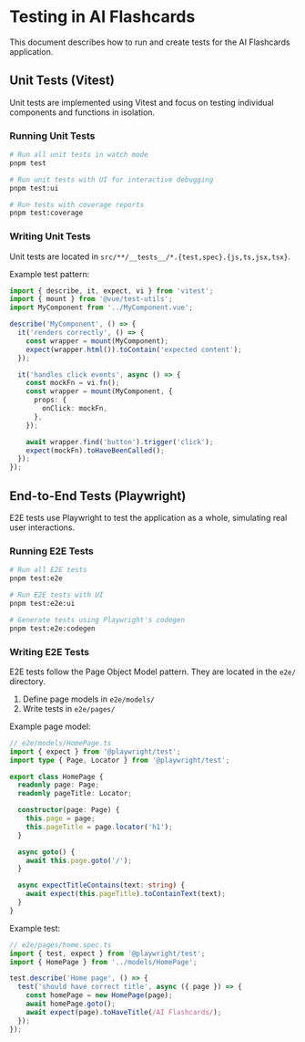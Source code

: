 # Testing in AI Flashcards

This document describes how to run and create tests for the AI Flashcards application.

## Unit Tests (Vitest)

Unit tests are implemented using Vitest and focus on testing individual components and functions in isolation.

### Running Unit Tests

```bash
# Run all unit tests in watch mode
pnpm test

# Run unit tests with UI for interactive debugging
pnpm test:ui

# Run tests with coverage reports
pnpm test:coverage
```

### Writing Unit Tests

Unit tests are located in `src/**/__tests__/*.{test,spec}.{js,ts,jsx,tsx}`.

Example test pattern:

```typescript
import { describe, it, expect, vi } from 'vitest';
import { mount } from '@vue/test-utils';
import MyComponent from '../MyComponent.vue';

describe('MyComponent', () => {
  it('renders correctly', () => {
    const wrapper = mount(MyComponent);
    expect(wrapper.html()).toContain('expected content');
  });

  it('handles click events', async () => {
    const mockFn = vi.fn();
    const wrapper = mount(MyComponent, {
      props: {
        onClick: mockFn,
      },
    });

    await wrapper.find('button').trigger('click');
    expect(mockFn).toHaveBeenCalled();
  });
});
```

## End-to-End Tests (Playwright)

E2E tests use Playwright to test the application as a whole, simulating real user interactions.

### Running E2E Tests

```bash
# Run all E2E tests
pnpm test:e2e

# Run E2E tests with UI
pnpm test:e2e:ui

# Generate tests using Playwright's codegen
pnpm test:e2e:codegen
```

### Writing E2E Tests

E2E tests follow the Page Object Model pattern. They are located in the `e2e/` directory.

1. Define page models in `e2e/models/`
2. Write tests in `e2e/pages/`

Example page model:

```typescript
// e2e/models/HomePage.ts
import { expect } from '@playwright/test';
import type { Page, Locator } from '@playwright/test';

export class HomePage {
  readonly page: Page;
  readonly pageTitle: Locator;

  constructor(page: Page) {
    this.page = page;
    this.pageTitle = page.locator('h1');
  }

  async goto() {
    await this.page.goto('/');
  }

  async expectTitleContains(text: string) {
    await expect(this.pageTitle).toContainText(text);
  }
}
```

Example test:

```typescript
// e2e/pages/home.spec.ts
import { test, expect } from '@playwright/test';
import { HomePage } from '../models/HomePage';

test.describe('Home page', () => {
  test('should have correct title', async ({ page }) => {
    const homePage = new HomePage(page);
    await homePage.goto();
    await expect(page).toHaveTitle(/AI Flashcards/);
  });
});
```
